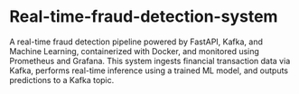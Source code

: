 # Real-time-fraud-detection-system
A real-time fraud detection pipeline powered by FastAPI, Kafka, and Machine Learning, containerized with Docker, and monitored using Prometheus and Grafana. This system ingests financial transaction data via Kafka, performs real-time inference using a trained ML model, and outputs predictions to a Kafka topic.
